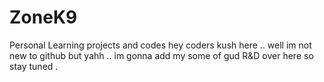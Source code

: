 # ZoneK9
Personal Learning projects and codes
hey coders kush here .. well im not new to github but yahh .. im gonna add my some of gud R&D over here so stay tuned .
